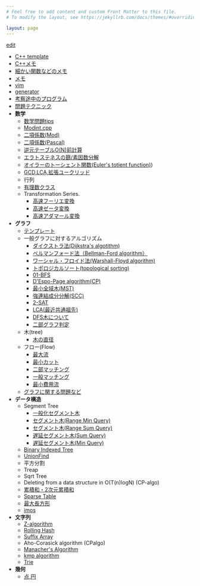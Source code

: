 ```yaml
---
# Feel free to add content and custom Front Matter to this file.
# To modify the layout, see https://jekyllrb.com/docs/themes/#overriding-theme-defaults

layout: page
---
```


  [edit](https://github.com/harufujimoto/harufujimoto.github.io/edit/master/index.markdown)
  - [C++ template](https://harufujimoto.github.io/cpptemplate.html)
  - [C++メモ](https://harufujimoto.github.io/cpptips.html)
  - [細かい関数などのメモ](https://harufujimoto.github.io/other_funcs.html)
  - [メモ](https://harufujimoto.github.io/memo.html)
  - [vim](https://harufujimoto.github.io/vim.html)
  - [generator](https://harufujimoto.github.io/gen.html)
  - [考察途中のプログラム](https://harufujimoto.github.io/pendings.html)
  - [問題テクニック](https://harufujimoto.github.io/prob_tech.html)
  - **数学**
    - [数学問題tips](https://harufujimoto.github.io/mathprob.html)
    - [Modint.cpp](https://harufujimoto.github.io/modint.html)
    - [二項係数(Mod)](https://harufujimoto.github.io/modcomb.html)
    - [二項係数(Pascal)](https://harufujimoto.github.io/pascals.html)
    - [逆元テーブルO(N)前計算](https://harufujimoto.github.io/listmodinv.html)
    - [エラトステネスの篩/素因数分解](https://harufujimoto.github.io/sieve.html)
    - [オイラーのトーシェント関数(Euler's totient function)](https://harufujimoto.github.io/totient.html))
    - [GCD,LCA,拡張ユークリッド](https://harufujimoto.github.io/gcd.html)
    - 行列 
    - [有理数クラス](https://harufujimoto.github.io/rational.html)
    - Transformation Series.
      - [高速フーリエ変換](https://harufujimoto.github.io/fft.html)
      - [高速ゼータ変換](https://harufujimoto.github.io/fzt.html)
      - [高速アダマール変換](https://harufujimoto.github.io/wht.html)
  - **グラフ**
    - [テンプレート](https://harufujimoto.github.io/cplib/library/graph/template.cpp.html)
    - 一般グラフに対するアルゴリズム
      - [ダイクストラ法(Dijkstra's algotithm)](https://harufujimoto.github.io/graph/dijkstra.html) 
      - [ベルマンフォード法（Bellman-Ford algorithm）](https://harufujimoto.github.io/bellman_ford.html)
      - [ワーシャル・フロイド法(Warshall-Floyd algorithm)](https://harufujimoto.github.io/warshall_floyd.html)
      - [トポロジカルソート(topological sorting)](https://harufujimoto.github.io/topological_sort.html)
      - [01-BFS](https://harufujimoto.github.io/01bfs.html)
      - [D'Espo-Page algorithm(CP)](https://harufujimoto.github.io/page_algo.html)
      - [最小全域木(MST)](https://harufujimoto.github.io/mst.html)
      - [強連結成分分解(SCC)](https://harufujimoto.github.io/scc.html)
      - [2-SAT](https://harufujimoto.github.io/2sat.html)
      - [LCA(最近共通祖先)](https://harufujimoto.github.io/lca.html)
      - [DFS木について](https://harufujimoto.github.io/dfstree.html)
      - [二部グラフ判定](https://harufujimoto.github.io/bipartite.html)
    - 木(tree)
      - [木の直径](https://harufujimoto.github.io/diameter.html)
    - フロー(Flow)
      - [最大流](https://harufujimoto.github.io/maxflow.html)
      - [最小カット](https://harufujimoto.github.io/mincut.html)
      - [二部マッチング](https://harufujimoto.github.io/bipart_matching.html)
      - [一般マッチング](https://harufujimoto.github.io/general_matching.html)
      - [最小費用流](https://harufujimoto.github.io/mincostflow.html)
    - [グラフに関する問題など](https://harufujimoto.github.io/graph_problems.html)
  - **データ構造**
    - Segment Tree
      - [一般化セグメント木](https://harufujimoto.github.io/general_segtree.html)
      - [セグメント木(Range Min Query)](https://harufujimoto.github.io/rmq.html)
      - [セグメント木(Range Sum Query)](https://harufujimoto.github.io/rsq.html)
      - [遅延セグメント木(Sum Query)](https://harufujimoto.github.io/lazy_rsq.html)
      - [遅延セグメント木(Min Query)](https://harufujimoto.github.io/lazy_rmq.html)
    - [Binary Indexed Tree](https://harufujimoto.github.io/fenwick.html)
    - [UnionFind](https://harufujimoto.github.io/datastructure/unionfind.html)
    - 平方分割
    - Treap
    - Sqrt Tree
    - Deleting from a data structure in O(T(n)logN) (CP-algo)
    - [累積和・2次元累積和](https://harufujimoto.github.io/prefixsum.html)
    - [Sparse Table](https://harufujimoto.github.io/sparsetable.html)
    - [最大長方形](https://harufujimoto.github.io/maxrect.html)
    - [imos](https://harufujimoto.github.io/imos.html)
  - **文字列**
    - [Z-algorithm](https://harufujimoto.github.io/zalgo.html)
    - [Rolling Hash](https://harufujimoto.github.io/rollinghash.html)
    - [Suffix Array](https://harufujimoto.github.io/suffixarray.html)
    - Aho-Corasick algorithm (CPalgo)
    - [Manacher's Algorithm](https://harufujimoto.github.io/manacher.html)
    - [kmp algorithm](https://harufujimoto.github.io/kmp.html)
    - [Trie](https://harufujimoto.github.io/trie.html)
  - **幾何**
    - [点,円](https://harufujimoto.github.io/points.html)
